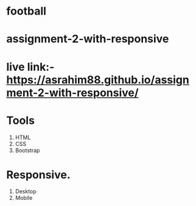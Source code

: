 # football
# assignment-2-with-responsive

# live link:- https://asrahim88.github.io/assignment-2-with-responsive/

# Tools
1) HTML
2) CSS
3) Bootstrap

# Responsive.
1) Desktop
2) Mobile
